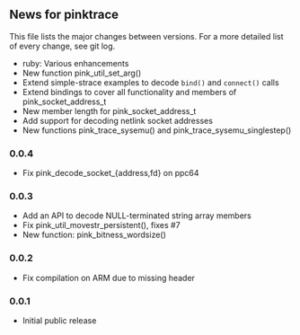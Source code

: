 ## News for pinktrace

This file lists the major changes between versions. For a more detailed list of
every change, see git log.

* ruby: Various enhancements
* New function pink\_util\_set\_arg()
* Extend simple-strace examples to decode `bind()` and `connect()` calls
* Extend bindings to cover all functionality and members of pink\_socket\_address\_t
* New member length for pink\_socket\_address\_t
* Add support for decoding netlink socket addresses
* New functions pink\_trace\_sysemu() and pink\_trace\_sysemu\_singlestep()

### 0.0.4
* Fix pink\_decode\_socket\_{address,fd} on ppc64

### 0.0.3
* Add an API to decode NULL-terminated string array members
* Fix pink\_util\_movestr\_persistent(), fixes #7
* New function: pink\_bitness\_wordsize()

### 0.0.2
* Fix compilation on ARM due to missing header

### 0.0.1
* Initial public release
